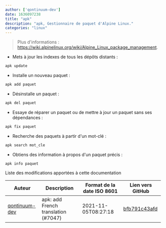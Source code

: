 ```yaml
---
author: ['qontinuum-dev']
date: 1636097238
title: "apk"
description: "apk, Gestionnaire de paquet d'Alpine Linux."
categories: "linux"
---
```

> Plus d'informations : <https://wiki.alpinelinux.org/wiki/Alpine_Linux_package_management>.

- Mets à jour les indexes de tous les dépôts distants :

```bash
apk update
```

- Installe un nouveau paquet :

```bash
apk add paquet
```

- Désinstalle un paquet :

```bash
apk del paquet
```

- Essaye de réparer un paquet ou de mettre à jour un paquet sans ses dépendances :

```bash
apk fix paquet
```

- Recherche des paquets à partir d'un mot-clé :

```bash
apk search mot_cle
```

- Obtiens des information à propos d'un paquet précis :

```bash
apk info paquet
```
Liste des modifications apportées à cette documentation


Auteur | Description | Format de la date ISO 8601 | Lien vers GitHub
------|-----|-----|-----
[qontinuum-dev](mailto:79641156+qontinuum-dev@users.noreply.github.com) | apk: add French translation (#7047) | 2021-11-05T08:27:18 | [bfb791c43afd](https://github.com/tldr-pages/tldr/commit/bfb791c43afd6392e1c40c7931ff1abe5f3b4950)

